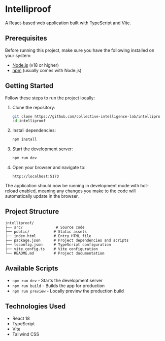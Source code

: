 # Intelliproof

A React-based web application built with TypeScript and Vite.

## Prerequisites

Before running this project, make sure you have the following installed on your system:

- [Node.js](https://nodejs.org/) (v18 or higher)
- [npm](https://www.npmjs.com/) (usually comes with Node.js)

## Getting Started

Follow these steps to run the project locally:

1. Clone the repository:

   ```bash
   git clone https://github.com/collective-intelligence-lab/intelliproof.git
   cd intelliproof
   ```

2. Install dependencies:

   ```bash
   npm install
   ```

3. Start the development server:

   ```bash
   npm run dev
   ```

4. Open your browser and navigate to:
   ```
   http://localhost:5173
   ```

The application should now be running in development mode with hot-reload enabled, meaning any changes you make to the code will automatically update in the browser.

## Project Structure

```
intelliproof/
├── src/               # Source code
├── public/           # Static assets
├── index.html        # Entry HTML file
├── package.json      # Project dependencies and scripts
├── tsconfig.json     # TypeScript configuration
├── vite.config.ts    # Vite configuration
└── README.md         # Project documentation
```

## Available Scripts

- `npm run dev` - Starts the development server
- `npm run build` - Builds the app for production
- `npm run preview` - Locally preview the production build

## Technologies Used

- React 18
- TypeScript
- Vite
- Tailwind CSS
